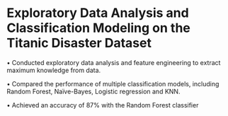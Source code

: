 # Exploratory Data Analysis and Classification Modeling on the Titanic Disaster Dataset

• Conducted exploratory data analysis and feature engineering to extract maximum knowledge from data. 

• Compared the performance of multiple classification models, including Random Forest, Naïve-Bayes, Logistic regression and KNN.

• Achieved an accuracy of 87% with the Random Forest classifier

